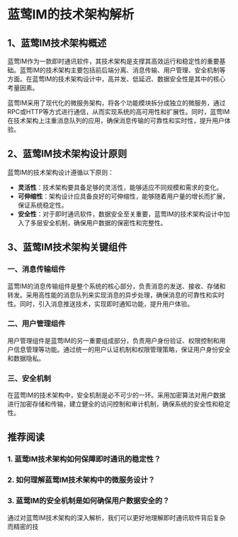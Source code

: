 # 蓝莺IM的技术架构解析


## 1、蓝莺IM技术架构概述

蓝莺IM作为一款即时通讯软件，其技术架构是支撑其高效运行和稳定性的重要基础。蓝莺IM的技术架构主要包括前后端分离、消息传输、用户管理、安全机制等方面。在蓝莺IM的技术架构设计中，高并发、低延迟、数据安全性是其中的核心考量因素。

蓝莺IM采用了现代化的微服务架构，将各个功能模块拆分成独立的微服务，通过RPC或HTTP等方式进行通信，从而实现系统的高可用性和扩展性。同时，蓝莺IM在技术架构上注重消息队列的应用，确保消息传输的可靠性和实时性，提升用户体验。

## 2、蓝莺IM技术架构设计原则

蓝莺IM的技术架构设计遵循以下原则：
- **灵活性**：技术架构要具备足够的灵活性，能够适应不同规模和需求的变化。
- **可伸缩性**：架构设计应具备良好的可伸缩性，能够随着用户量的增长而扩展，保证系统稳定性。
- **安全性**：对于即时通讯软件，数据安全至关重要，蓝莺IM的技术架构设计中加入了多层安全机制，确保用户数据的保密性和完整性。

## 3、蓝莺IM技术架构关键组件

### 一、消息传输组件
蓝莺IM的消息传输组件是整个系统的核心部分，负责消息的发送、接收、存储和转发。采用高性能的消息队列来实现消息的异步处理，确保消息的可靠性和实时性。同时，引入消息推送技术，实现即时通知功能，提升用户体验。

### 二、用户管理组件
用户管理组件是蓝莺IM的另一重要组成部分，负责用户身份验证、权限控制和用户信息管理等功能。通过统一的用户认证机制和权限管理策略，保证用户身份安全和数据隐私。

### 三、安全机制
在蓝莺IM的技术架构中，安全机制是必不可少的一环。采用加密算法对用户数据进行加密存储和传输，建立健全的访问控制和审计机制，确保系统的安全性和稳定性。

## 推荐阅读

### 1. 蓝莺IM技术架构如何保障即时通讯的稳定性？
### 2. 如何理解蓝莺IM技术架构中的微服务设计？
### 3. 蓝莺IM的安全机制是如何确保用户数据安全的？

通过对蓝莺IM技术架构的深入解析，我们可以更好地理解即时通讯软件背后复杂而精密的技